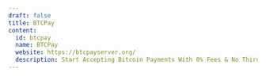```yaml
---
draft: false
title: BTCPay
content:
  id: btcpay
  name: BTCPay
  website: https://btcpayserver.org/
  description: Start Accepting Bitcoin Payments With 0% Fees & No Third-party
---
```

